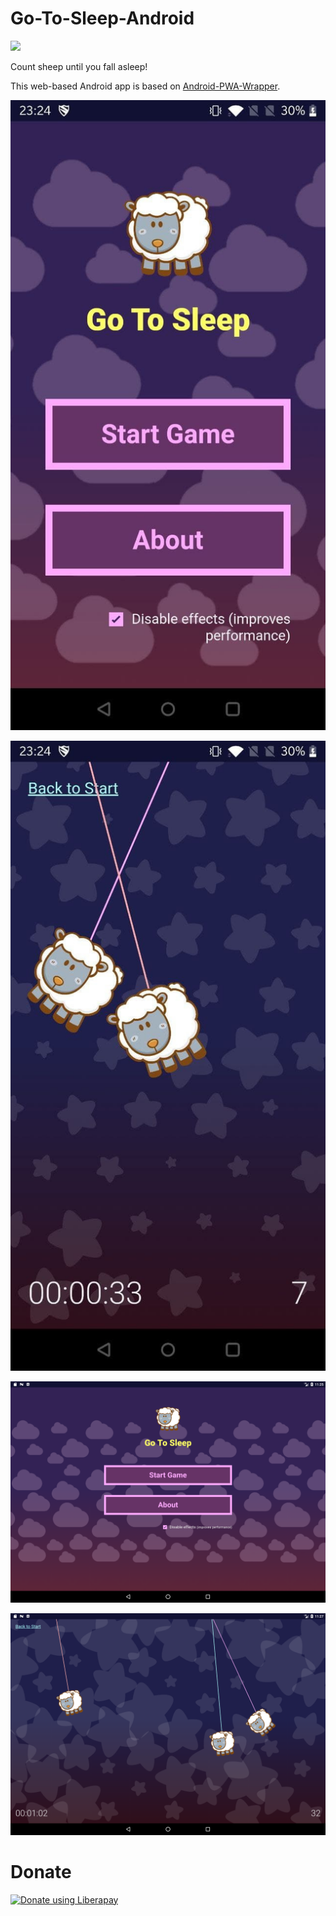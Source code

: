 # Go-To-Sleep-Android


[<img src="https://fdroid.gitlab.io/artwork/badge/get-it-on.png" height="75">](https://f-droid.org/packages/com.kaeruct.gotosleep/)

Count sheep until you fall asleep!

This web-based Android app is based on [Android-PWA-Wrapper](https://github.com/xtools-at/Android-PWA-Wrapper).

![phone 1](./fastlane/metadata/android/en-US/images/phoneScreenshots/1.png)

![phone 2](./fastlane/metadata/android/en-US/images/phoneScreenshots/2.png)

![tablet 1](./fastlane/metadata/android/en-US/images/sevenInchScreenshots/1.png)

![tablet 2](./fastlane/metadata/android/en-US/images/sevenInchScreenshots/2.png)

# Donate

[![Donate using Liberapay](https://liberapay.com/assets/widgets/donate.svg)](https://liberapay.com/KaeruCT/donate)
